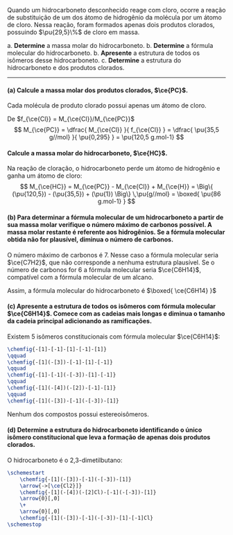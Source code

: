 Quando um hidrocarboneto desconhecido reage com cloro, ocorre a reação de substituição de um dos átomo de hidrogênio da molécula por um átomo de cloro. Nessa reação, foram formados apenas dois produtos clorados,  possuindo $\pu{29,5}\%$ de cloro em massa.

a. **Determine** a massa molar do hidrocarboneto.
b. **Determine** a fórmula molecular do hidrocarboneto.
b. **Apresente** a estrutura de todos os isômeros desse hidrocarboneto.
c. **Determine** a estrutura do hidrocarboneto e dos produtos clorados.

---

#### **(a)** Calcule a massa molar dos produtos clorados, $\ce{PC}$.

Cada molécula de produto clorado possui apenas um átomo de cloro.

De $f_{\ce{Cl}} = M_{\ce{Cl}}/M_{\ce{PC}}$
$$
    M_{\ce{PC}} 
        = \dfrac{ M_{\ce{Cl}} }{ f_{\ce{Cl}} }
        = \dfrac{ \pu{35,5 g//mol} }{ \pu{0,295} } 
        = \pu{120,5 g.mol-1}
$$

#### Calcule a massa molar do hidrocarboneto, $\ce{HC}$.

Na reação de cloração, o hidrocarboneto perde um átomo de hidrogênio e ganha um átomo de cloro:
$$
    M_{\ce{HC}} 
        = M_{\ce{PC}} - M_{\ce{Cl}} + M_{\ce{H}}
        = \Big\{ (\pu{120,5}) - (\pu{35,5}) + (\pu{1}) \Big\} \,\pu{g//mol}
        = \boxed{ \pu{86 g.mol-1} }
$$

#### **(b)** Para determinar a fórmula molecular de um hidrocarboneto a partir de sua massa molar verifique o número máximo de carbonos possível. A massa molar restante é referente aos hidrogênios. Se a fórmula molecular obtida não for plausível, diminua o número de carbonos.

O número máximo de carbonos é 7. Nesse caso a fórmula molecular seria $\ce{C7H2}$, que não corresponde a nenhuma estrutura plausível. Se o número de carbonos for 6 a fórmula molecular seria $\ce{C6H14}$, compatível com a fórmula molecular de um alcano.

Assim, a fórmula molecular do hidrocarboneto é $\boxed{ \ce{C6H14} }$

#### **(c)** Apresente a estrutura de todos os isômeros com fórmula molecular $\ce{C6H14}$. Comece com as cadeias mais longas e diminua o tamanho da cadeia principal adicionando as ramificações.

Existem 5 isômeros constitucionais com fórmula molecular $\ce{C6H14}$:

```latex
\chemfig{-[1]-[-1]-[1]-[-1]-[1]}
\qquad
\chemfig{-[1](-[3])-[-1]-[1]-[-1]}
\qquad
\chemfig{-[1]-[-1](-[-3])-[1]-[-1]}
\qquad
\chemfig{-[1](-[4])(-[2])-[-1]-[1]}
\qquad
\chemfig{-[1](-[3])-[-1](-[-3])-[1]}
```

Nenhum dos compostos possui estereoisômeros.

#### **(d)** Determine a estrutura do hidrocarboneto identificando o único isômero constitucional que leva a formação de apenas dois produtos clorados.

O hidrocarboneto é o 2,3-dimetilbutano:

```latex
\schemestart
    \chemfig{-[1](-[3])-[-1](-[-3])-[1]}
    \arrow{->[\ce{Cl2}]}
    \chemfig{-[1](-[4])(-[2]Cl)-[-1](-[-3])-[1]}
    \arrow{0}[,0]
    \+
    \arrow{0}[,0]
    \chemfig{-[1](-[3])-[-1](-[-3])-[1]-[-1]Cl}
\schemestop
```
